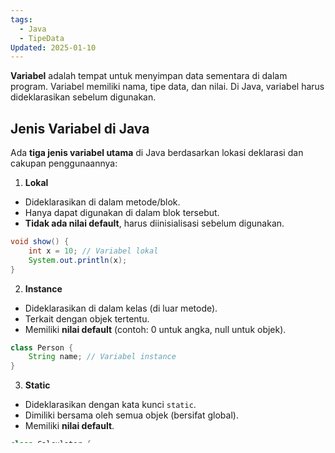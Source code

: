 ```yaml
---
tags:
  - Java
  - TipeData
Updated: 2025-01-10
---
```

**Variabel** adalah tempat untuk menyimpan data sementara di dalam program. Variabel memiliki nama, tipe data, dan nilai. Di Java, variabel harus dideklarasikan sebelum digunakan.

## Jenis Variabel di Java

Ada **tiga jenis variabel utama** di Java berdasarkan lokasi deklarasi dan cakupan penggunaannya:

1. **Lokal**

-  Dideklarasikan di dalam metode/blok.
-  Hanya dapat digunakan di dalam blok tersebut.
-  **Tidak ada nilai default**, harus diinisialisasi sebelum digunakan.

```java
void show() {
    int x = 10; // Variabel lokal
    System.out.println(x);
}
```

2. **Instance**

-  Dideklarasikan di dalam kelas (di luar metode).
-  Terkait dengan objek tertentu.
- Memiliki **nilai default** (contoh: 0 untuk angka, null untuk objek).

```java
class Person {
    String name; // Variabel instance
}
```

3. **Static**

- Dideklarasikan dengan kata kunci `static`.
- Dimiliki bersama oleh semua objek (bersifat global).
- Memiliki **nilai default**.

```java
class Calculator {
    static int counter = 0; // Variabel static
}
```

## Aturan Penamaan Variabel

- Harus dimulai dengan huruf, underscore (`_`), atau dolar (`$`).
- Tidak boleh menggunakan angka sebagai karakter pertama.
- Hindari menggunakan kata kunci Java (seperti `int`, `class`).

>[!Danger]
Contoh Nama Valid: `name`, `_count`, `totalAmount`  
Contoh Nama Tidak Valid: `2name`, `class

## Contoh Program Lengkap

```java
public class Main {
    static String staticVar = "Ini variabel static"; // Static
    String instanceVar = "Ini variabel instance";   // Instance

    public void display() {
        String localVar = "Ini variabel lokal";     // Lokal
        System.out.println(localVar);
        System.out.println(instanceVar);
        System.out.println(staticVar);
    }

    public static void main(String[] args) {
        Main obj = new Main();
        obj.display();
    }
}
```